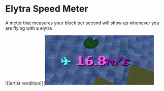 # Elytra Speed Meter
A meter that measures your block per second will show up whenever you are flying with a elytra 

![(artist rendition)](![(artist rendition)](../../.gitbook/assets/elytra_meter.png)
